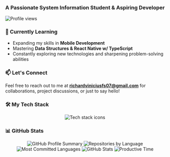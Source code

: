 <h3 align="center">A Passionate System Information Student & Aspiring Developer</h3>

<p align="left">
  <img src="https://komarev.com/ghpvc/?username=mockjk&label=Profile%20Views&color=0e75b6&style=flat" alt="Profile views" />
</p>

### 🌱 Currently Learning
- Expanding my skills in **Mobile Development**  
- Mastering **Data Structures & React Native w/ TypeScript**  
- Constantly exploring new technologies and sharpening problem-solving abilities  


### 📫 Let's Connect
Feel free to reach out to me at **richardviniciusfs07@gmail.com** for collaborations, project discussions, or just to say hello!

### 🛠️ My Tech Stack
<p align="center">
  <img src="https://skillicons.dev/icons?i=html,css,bootstrap,js,ts,jquery,java,c,py,nextjs,react,nodejs,express,mongodb,postgres,tailwind,npm,git,github,postman,docker,stackoverflow,vscode,arch,neovim,supabase,firebase,discord,discordjs,discordbots,bash,linux,idea,md,php,powershell,redux,regex,tensorflow,windows,ubuntu,mysql,figma,angular,nextjs&perline=15" alt="Tech stack icons" />
</p>

### 📊 GitHub Stats
<div align="center">
  <img src="https://github-profile-summary-cards.vercel.app/api/cards/profile-details?username=mockjk&theme=aura" alt="GitHub Profile Summary" />
  <img src="https://github-profile-summary-cards.vercel.app/api/cards/repos-per-language?username=mockjk&theme=aura" alt="Repositories by Language" />
  <img src="https://github-profile-summary-cards.vercel.app/api/cards/most-commit-language?username=mockjk&theme=aura" alt="Most Committed Languages" />
  <img src="https://github-profile-summary-cards.vercel.app/api/cards/stats?username=mockjk&theme=aura" alt="GitHub Stats" />
  <img src="https://github-profile-summary-cards.vercel.app/api/cards/productive-time?username=mockjk&theme=aura&utcOffset=-3" alt="Productive Time" />
</div>
